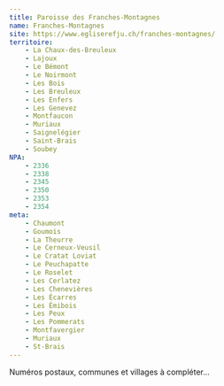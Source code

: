 ```yaml
---
title: Paroisse des Franches-Montagnes
name: Franches-Montagnes
site: https://www.egliserefju.ch/franches-montagnes/
territoire:
    - La Chaux-des-Breuleux
    - Lajoux
    - Le Bémont
    - Le Noirmont
    - Les Bois
    - Les Breuleux
    - Les Enfers
    - Les Genevez
    - Montfaucon
    - Muriaux
    - Saignelégier
    - Saint-Brais
    - Soubey
NPA:
    - 2336
    - 2338
    - 2345
    - 2350
    - 2353
    - 2354
meta:
    - Chaumont
    - Goumois
    - La Theurre
    - Le Cerneux-Veusil 
    - Le Cratat Loviat
    - Le Peuchapatte
    - Le Roselet
    - Les Cerlatez
    - Les Chenevières
    - Les Écarres
    - Les Émibois
    - Les Peux
    - Les Pommerats
    - Montfavergier
    - Muriaux
    - St-Brais
---
```


Numéros postaux, communes et villages à compléter...